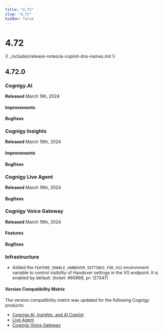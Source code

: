 ```yaml
---
title: "4.72"
slug: "4.72"
hidden: false
---
```


# 4.72

{! _includes/release-notes/ai-copilot-dns-names.md !}

## 4.72.0

### Cognigy.AI

**Released** March 19h, 2024

#### Improvements


#### Bugfixes


### Cognigy Insights

**Released** March 19th, 2024

#### Improvements


#### Bugfixes


### Cognigy Live Agent

**Released** March 19th, 2024

#### Bugfixes


### Cognigy Voice Gateway

**Released** March 19th, 2024

#### Features


#### Bugfixes


### Infrastructure

- Added the `FEATURE_ENABLE_HANDOVER_SETTINGS_FOR_VG2` environment variable to control visibility of Handover settings in the VG endpoint. It is enabled by default. (ticket: #60668, pr: !27347)


#### Version Compatibility Matrix

The version compatibility matrix was updated for the following Cognigy products:

- [Cognigy.AI, Insights, and AI Copilot](../ai/installation/version-compatibility-matrix.md)
- [Live Agent](../live-agent/installation/deployment/version-compatibility-matrix.md)
- [Cognigy Voice Gateway](../voicegateway/installation/version-compatibility-matrix.md)